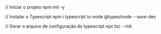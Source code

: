 // Iniciar o projeto
npm init -y

// Instalar o Typescript
npm i typescript ts-node @types/node --save-dev

// Gerar o arquivo de configuração do typescript
npx tsc --init